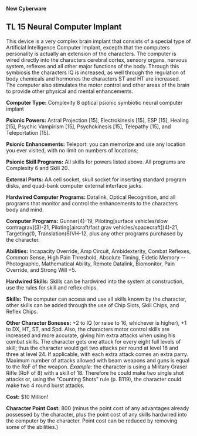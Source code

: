 **New Cyberware**

## TL 15 Neural Computer Implant

This device is a very complex brain implant that consists of a special
type of Artificial Intelligence Computer Implant, excepth that the
computers personality is actually an extension of the characters. The
computer is wired directly into the characters cerebral cortex, sensory
organs, nervous system, reflexes and all other major functions of the
body. Through this symbiosis the characters IQ is increased, as well
through the regulation of body chemicals and hormones the characters ST
and HT are increased. The computer also stimulates the motor control and
other areas of the brain to provide other physical and mental
enhancements.

**Computer Type:** Complexity 8 optical psionic symbiotic neural
computer implant

**Psionic Powers:** Astral Projection \[15\], Electrokinesis \[15\], ESP
\[15\], Healing \[15\], Psychic Vampirism \[15\], Psychokinesis \[15\],
Telepathy \[15\], and Teleportation \[15\].

**Psionic Enhancements:** Teleport: you can memorize and use any
location you ever visited, with no limit on numbers of locations;

**Psionic Skill Programs:** All skills for powers listed above. All
programs are Complexity 6 and Skill 20.

**External Ports:** AA cell socket, skull socket for inserting standard
program disks, and quad-bank computer external interface jacks.

**Hardwired Computer Programs:** Datalink, Optical Recognition, and all
programs that monitor and control the enhancements to the characters
body and mind.

**Computer Programs:** Gunner(4)-19, Piloting\[surface vehicles/slow
contragrav\](3)-21, Piloting\[aircraft/fast grav
vehicles/spacecraft\](4)-21, Targeting(1), Translation(6)VH-12, plus any
other programs purchased by the character.

**Abilities:** Incapacity Override, Amp Circuit, Ambidexterity, Combat
Reflexes, Common Sense, High Pain Threshold, Absolute Timing, Eidetic
Memory -- Photographic, Mathematical Ability, Remote Datalink,
Biomonitor, Pain Override, and Strong Will +5.

**Hardwired Skills:** Skills can be hardwired into the system at
construction, use the rules for skill and reflex chips.

**Skills:** The computer can access and use all skills known by the
character, other skills can be added through the use of Chip Slots,
Skill Chips, and Reflex Chips.

**Other Character Bonuses:** +2 to IQ (or raise to 16, whichever is
higher), +1 to DX, HT, ST, and Spd. Also, the characters motor control
skills are increased and more accurate, giving him extra attacks when
using his combat skills. The character gets one attack for every eight
full levels of skill; thus the character would get two attacks per round
at level 16 and three at level 24. If applicable, with each extra attack
comes an extra parry. Maximum number of attacks allowed with beam
weapons and guns is equal to the RoF of the weapon. *Example:* the
character is using a Military Graser Rifle (RoF of 8) with a skill of
18. Therefore he could make two single shot attacks or, using the
"Counting Shots" rule (p. B119), the character could make two 4 round
burst attacks.

**Cost:** $10 Million!

**Character Point Cost:** 800 (minus the point cost of any advantages
already possessed by the character, plus the point cost of any skills
hardwired into the computer by the character. Point cost can be reduced
by removing some of the abilities.)
